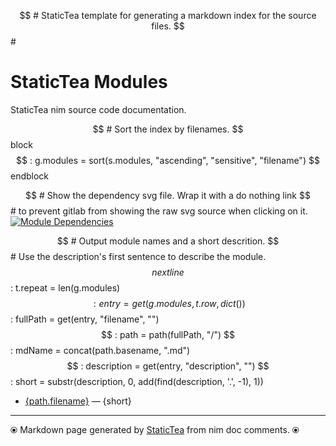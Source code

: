 $$ # StaticTea template for generating a markdown index for the source files.
$$ #
# StaticTea Modules

StaticTea nim source code documentation.

$$ # Sort the index by filenames.
$$ block
$$ : g.modules = sort(s.modules, "ascending", "sensitive", "filename")
$$ endblock

$$ # Show the dependency svg file. Wrap it with a do nothing link
$$ # to prevent gitlab from showing the raw svg source when clicking on it.
[![Module Dependencies](staticteadep.svg)](#)

$$ # Output module names and a short descrition.
$$ # Use the description's first sentence to describe the module.
$$ nextline
$$ : t.repeat = len(g.modules)
$$ : entry = get(g.modules, t.row, dict())
$$ : fullPath = get(entry, "filename", "")
$$ : path = path(fullPath, "/")
$$ : mdName = concat(path.basename, ".md")
$$ : description = get(entry, "description", "")
$$ : short = substr(description, 0, add(find(description, '.', -1), 1))
* [{path.filename}]({mdName}) &mdash; {short}

---
⦿ Markdown page generated by [StaticTea](https://github.com/flenniken/statictea/) from nim doc comments. ⦿

